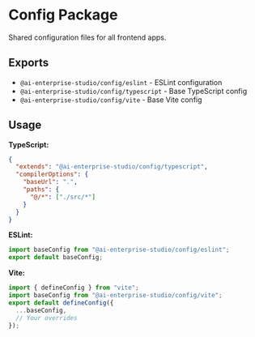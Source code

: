 # Config Package

Shared configuration files for all frontend apps.

## Exports

- `@ai-enterprise-studio/config/eslint` - ESLint configuration
- `@ai-enterprise-studio/config/typescript` - Base TypeScript config
- `@ai-enterprise-studio/config/vite` - Base Vite config

## Usage

**TypeScript:**

```json
{
  "extends": "@ai-enterprise-studio/config/typescript",
  "compilerOptions": {
    "baseUrl": ".",
    "paths": {
      "@/*": ["./src/*"]
    }
  }
}
```

**ESLint:**

```js
import baseConfig from "@ai-enterprise-studio/config/eslint";
export default baseConfig;
```

**Vite:**

```ts
import { defineConfig } from "vite";
import baseConfig from "@ai-enterprise-studio/config/vite";
export default defineConfig({
  ...baseConfig,
  // Your overrides
});
```
